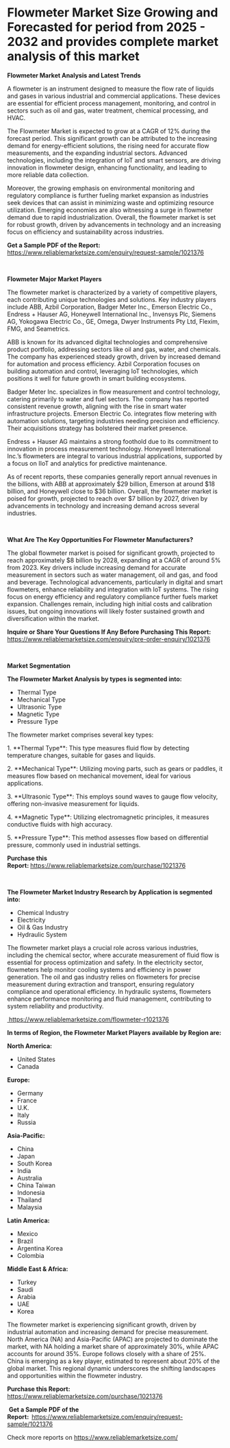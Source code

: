 <p><h1>Flowmeter Market Size Growing and Forecasted for period from 2025 - 2032 and provides complete market analysis of this market</h1></p><p><strong>Flowmeter Market Analysis and Latest Trends</strong></p>
<p><p>A flowmeter is an instrument designed to measure the flow rate of liquids and gases in various industrial and commercial applications. These devices are essential for efficient process management, monitoring, and control in sectors such as oil and gas, water treatment, chemical processing, and HVAC.</p><p>The Flowmeter Market is expected to grow at a CAGR of 12% during the forecast period. This significant growth can be attributed to the increasing demand for energy-efficient solutions, the rising need for accurate flow measurements, and the expanding industrial sectors. Advanced technologies, including the integration of IoT and smart sensors, are driving innovation in flowmeter design, enhancing functionality, and leading to more reliable data collection.</p><p>Moreover, the growing emphasis on environmental monitoring and regulatory compliance is further fueling market expansion as industries seek devices that can assist in minimizing waste and optimizing resource utilization. Emerging economies are also witnessing a surge in flowmeter demand due to rapid industrialization. Overall, the flowmeter market is set for robust growth, driven by advancements in technology and an increasing focus on efficiency and sustainability across industries.</p></p>
<p><strong>Get a Sample PDF of the Report:&nbsp;</strong> <a href="https://www.reliablemarketsize.com/enquiry/request-sample/1021376?utm_campaign=2955&utm_medium=2&utm_source=Github&utm_content=ia&utm_term=09042025&utm_id=flowmeter">https://www.reliablemarketsize.com/enquiry/request-sample/1021376</a></p>
<p>&nbsp;</p>
<p><strong>Flowmeter Major Market Players</strong></p>
<p><p>The flowmeter market is characterized by a variety of competitive players, each contributing unique technologies and solutions. Key industry players include ABB, Azbil Corporation, Badger Meter Inc., Emerson Electric Co., Endress + Hauser AG, Honeywell International Inc., Invensys Plc, Siemens AG, Yokogawa Electric Co., GE, Omega, Dwyer Instruments Pty Ltd, Flexim, FMG, and Seametrics.</p><p>ABB is known for its advanced digital technologies and comprehensive product portfolio, addressing sectors like oil and gas, water, and chemicals. The company has experienced steady growth, driven by increased demand for automation and process efficiency. Azbil Corporation focuses on building automation and control, leveraging IoT technologies, which positions it well for future growth in smart building ecosystems.</p><p>Badger Meter Inc. specializes in flow measurement and control technology, catering primarily to water and fuel sectors. The company has reported consistent revenue growth, aligning with the rise in smart water infrastructure projects. Emerson Electric Co. integrates flow metering with automation solutions, targeting industries needing precision and efficiency. Their acquisitions strategy has bolstered their market presence.</p><p>Endress + Hauser AG maintains a strong foothold due to its commitment to innovation in process measurement technology. Honeywell International Inc.’s flowmeters are integral to various industrial applications, supported by a focus on IIoT and analytics for predictive maintenance.</p><p>As of recent reports, these companies generally report annual revenues in the billions, with ABB at approximately $29 billion, Emerson at around $18 billion, and Honeywell close to $36 billion. Overall, the flowmeter market is poised for growth, projected to reach over $7 billion by 2027, driven by advancements in technology and increasing demand across several industries.</p></p>
<p>&nbsp;</p>
<p><strong>What Are The Key Opportunities For Flowmeter Manufacturers?</strong></p>
<p><p>The global flowmeter market is poised for significant growth, projected to reach approximately $8 billion by 2028, expanding at a CAGR of around 5% from 2023. Key drivers include increasing demand for accurate measurement in sectors such as water management, oil and gas, and food and beverage. Technological advancements, particularly in digital and smart flowmeters, enhance reliability and integration with IoT systems. The rising focus on energy efficiency and regulatory compliance further fuels market expansion. Challenges remain, including high initial costs and calibration issues, but ongoing innovations will likely foster sustained growth and diversification within the market.</p></p>
<p><strong>Inquire or Share Your Questions If Any Before Purchasing This Report:</strong> <a href="https://www.reliablemarketsize.com/enquiry/pre-order-enquiry/1021376?utm_campaign=2955&utm_medium=2&utm_source=Github&utm_content=ia&utm_term=09042025&utm_id=flowmeter">https://www.reliablemarketsize.com/enquiry/pre-order-enquiry/1021376</a></p>
<p>&nbsp;</p>
<p><strong>Market Segmentation</strong></p>
<p><strong>The Flowmeter Market Analysis by types is segmented into:</strong></p>
<p><ul><li>Thermal Type</li><li>Mechanical Type</li><li>Ultrasonic Type</li><li>Magnetic Type</li><li>Pressure Type</li></ul></p>
<p><p>The flowmeter market comprises several key types: </p><p>1. **Thermal Type**: This type measures fluid flow by detecting temperature changes, suitable for gases and liquids.</p><p>2. **Mechanical Type**: Utilizing moving parts, such as gears or paddles, it measures flow based on mechanical movement, ideal for various applications.</p><p>3. **Ultrasonic Type**: This employs sound waves to gauge flow velocity, offering non-invasive measurement for liquids.</p><p>4. **Magnetic Type**: Utilizing electromagnetic principles, it measures conductive fluids with high accuracy.</p><p>5. **Pressure Type**: This method assesses flow based on differential pressure, commonly used in industrial settings.</p></p>
<p><strong>Purchase this Report:&nbsp;</strong><a href="https://www.reliablemarketsize.com/purchase/1021376?utm_campaign=2955&utm_medium=2&utm_source=Github&utm_content=ia&utm_term=09042025&utm_id=flowmeter">https://www.reliablemarketsize.com/purchase/1021376</a></p>
<p>&nbsp;</p>
<p><strong>The Flowmeter Market Industry Research by Application is segmented into:</strong></p>
<p><ul><li>Chemical Industry</li><li>Electricity</li><li>Oil & Gas Industry</li><li>Hydraulic System</li></ul></p>
<p><p>The flowmeter market plays a crucial role across various industries, including the chemical sector, where accurate measurement of fluid flow is essential for process optimization and safety. In the electricity sector, flowmeters help monitor cooling systems and efficiency in power generation. The oil and gas industry relies on flowmeters for precise measurement during extraction and transport, ensuring regulatory compliance and operational efficiency. In hydraulic systems, flowmeters enhance performance monitoring and fluid management, contributing to system reliability and productivity.</p></p>
<p><a href="https://www.reliablemarketsize.com/flowmeter-r1021376?utm_campaign=2955&utm_medium=2&utm_source=Github&utm_content=ia&utm_term=09042025&utm_id=flowmeter">&nbsp;https://www.reliablemarketsize.com/flowmeter-r1021376</a></p>
<p><strong>In terms of Region, the Flowmeter Market Players available by Region are:</strong></p>
<p>
    <p> <strong> North America: </strong>
        <ul>
            <li>United States</li>
            <li>Canada</li>
        </ul>
        </p> 
    <p> <strong> Europe: </strong>
        <ul>
            <li>Germany</li>
            <li>France</li>
            <li>U.K.</li>
            <li>Italy</li>
            <li>Russia</li>
        </ul>
        </p> 
    <p> <strong> Asia-Pacific: </strong>
        <ul>
            <li>China</li>
            <li>Japan</li>
            <li>South Korea</li>
            <li>India</li>
            <li>Australia</li>
            <li>China Taiwan</li>
            <li>Indonesia</li>
            <li>Thailand</li>
            <li>Malaysia</li>
        </ul>
        </p> 
    <p> <strong> Latin America: </strong>
        <ul>
            <li>Mexico</li>
            <li>Brazil</li>
            <li>Argentina Korea</li>
            <li>Colombia</li>
        </ul>
        </p> 
    <p> <strong> Middle East & Africa: </strong>
        <ul>
            <li>Turkey</li>
            <li>Saudi</li>
            <li>Arabia</li>
            <li>UAE</li>
            <li>Korea</li>
        </ul>
    </p>
    </p>
<p><p>The flowmeter market is experiencing significant growth, driven by industrial automation and increasing demand for precise measurement. North America (NA) and Asia-Pacific (APAC) are projected to dominate the market, with NA holding a market share of approximately 30%, while APAC accounts for around 35%. Europe follows closely with a share of 25%. China is emerging as a key player, estimated to represent about 20% of the global market. This regional dynamic underscores the shifting landscapes and opportunities within the flowmeter industry.</p></p>
<p><strong>Purchase this Report: </strong><a href="https://www.reliablemarketsize.com/purchase/1021376?utm_campaign=2955&utm_medium=2&utm_source=Github&utm_content=ia&utm_term=09042025&utm_id=flowmeter">https://www.reliablemarketsize.com/purchase/1021376</a></p>
<p>&nbsp;<strong>Get a Sample PDF of the Report:&nbsp;&nbsp;</strong><a href="https://www.reliablemarketsize.com/enquiry/request-sample/1021376?utm_campaign=2955&utm_medium=2&utm_source=Github&utm_content=ia&utm_term=09042025&utm_id=flowmeter">https://www.reliablemarketsize.com/enquiry/request-sample/1021376</a></p>
<p><strong></strong></p>
<p>Check more reports on <a href="https://www.reliablemarketsize.com/?utm_campaign=2955&utm_medium=2&utm_source=Github&utm_content=ia&utm_term=09042025&utm_id=flowmeter">https://www.reliablemarketsize.com/</a></p>